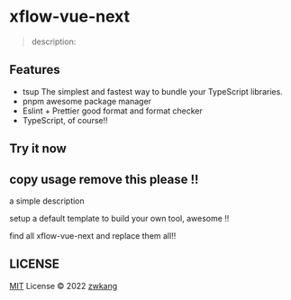 # xflow-vue-next

> description:

## Features

- tsup The simplest and fastest way to bundle your TypeScript libraries.
- pnpm awesome package manager
- Eslint + Prettier good format and format checker
- TypeScript, of course!!

## Try it now

## copy usage remove this please !!

a simple description

setup a default template to build your own tool, awesome !!

find all xflow-vue-next and replace them all!!

## LICENSE

[MIT](./LICENSE) License © 2022 [zwkang](https://github.com/zwkang)
